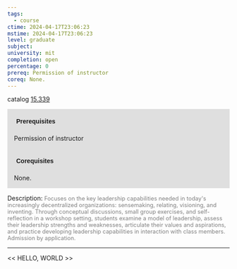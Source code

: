 ```yaml
---
tags:
  - course
ctime: 2024-04-17T23:06:23
mstime: 2024-04-17T23:06:23
level: graduate
subject: 
university: mit
completion: open
percentage: 0
prereq: Permission of instructor
coreq: None.
---
```


catalog [15.339](http://student.mit.edu/catalog/m15b.html#15.339)

<span style="display: block; padding: 15px; background-color: rgb(100, 100, 100, 0.2);"><font id="m_prereq1092_0" style="display: block; font-family: Arial, sans-serif; font-weight: bold; padding: 5px">Prerequisites</font><br><span id="prereq1092_0">Permission of instructor</span></span>
<span style="display: block; padding: 15px; background-color: rgb(100, 100, 100, 0.2);"><font id="m_coreq1092_0" style="display: block; font-family: Arial, sans-serif; font-weight: bold; padding: 5px">Corequisites</font><br><span id="coreq1092_0">None.</span></span>

<font style="">Description:</font>
<font style="color: grey; font-size: 0.8rem;">Focuses on the key leadership capabilities needed in today's increasingly decentralized organizations: sensemaking, relating, visioning, and inventing. Through conceptual discussions, small group exercises, and self-reflection in a workshop setting, students examine a model of leadership, assess their leadership strengths and weaknesses, articulate their values and aspirations, and practice developing leadership capabilities in interaction with class members. Admission by application.</font>



---

<< HELLO, WORLD >>
